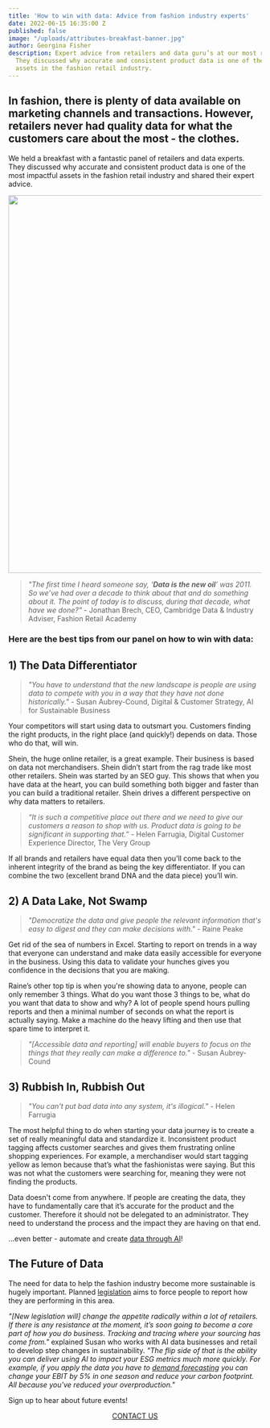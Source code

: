 ```yaml
---
title: 'How to win with data: Advice from fashion industry experts'
date: 2022-06-15 16:35:00 Z
published: false
image: "/uploads/attributes-breakfast-banner.jpg"
author: Georgina Fisher
description: Expert advice from retailers and data guru’s at our most recent breakfast.
  They discussed why accurate and consistent product data is one of the most impactful
  assets in the fashion retail industry.
---
```


## In fashion, there is plenty of data available on marketing channels and transactions. However, retailers never had quality data for what the customers care about the most - the clothes.

We held a breakfast with a fantastic panel of retailers and data experts. They discussed why accurate and consistent product data is one of the most impactful assets in the fashion retail industry and shared their expert advice.

<p style="text-align: center"><img style="margin-left: 0px; width: 750px;" src="/uploads/shoptalk-breakfast-speakers.jpg"/></p>

> *"The first time I heard someone say, ‘**Data is the new oil**’ was 2011. So we’ve had over a decade to think about that and do something about it. The point of today is to discuss, during that decade, what have we done?"* - Jonathan Brech, CEO, Cambridge Data & Industry Adviser, Fashion Retail Academy

### Here are the best tips from our panel on how to win with data:

## 1) The Data Differentiator

> *"You have to understand that the new landscape is people are using data to compete with you in a way that they have not done historically."* - Susan Aubrey-Cound, Digital & Customer Strategy, AI for Sustainable Business

Your competitors will start using data to outsmart you. Customers finding the right products, in the right place (and quickly!) depends on data. Those who do that, will win.

Shein, the huge online retailer, is a great example. Their business is based on data not merchandisers. Shein didn’t start from the rag trade like most other retailers. Shein was started by an SEO guy. This shows that when you have data at the heart, you can build something both bigger and faster than you can build a traditional retailer. Shein drives a different perspective on why data matters to retailers.

> *“It is such a competitive place out there and we need to give our customers a reason to shop with us. Product data is going to be significant in supporting that.”* - Helen Farrugia, Digital Customer Experience Director, The Very Group

If all brands and retailers have equal data then you'll come back to the inherent integrity of the brand as being the key differentiator. If you can combine the two (excellent brand DNA and the data piece) you’ll win.

## 2) A Data Lake, Not Swamp

> *"Democratize the data and give people the relevant information that's easy to digest and they can make decisions with."* - Raine Peake

Get rid of the sea of numbers in Excel. Starting to report on trends in a way that everyone can understand and make data easily accessible for everyone in the business. Using this data to validate your hunches gives you confidence in the decisions that you are making.

Raine’s other top tip is when you're showing data to anyone, people can only remember 3 things. What do you want those 3 things to be, what do you want that data to show and why? A lot of people spend hours pulling reports and then a minimal number of seconds on what the report is actually saying. Make a machine do the heavy lifting and then use that spare time to interpret it.

> *"\[Accessible data and reporting\] will enable buyers to focus on the things that they really can make a difference to."* - Susan Aubrey-Cound

## 3) Rubbish In, Rubbish Out

> *"You can't put bad data into any system, it's illogical."* - Helen Farrugia

The most helpful thing to do when starting your data journey is to create a set of really meaningful data and standardize it. Inconsistent product tagging affects customer searches and gives them frustrating online shopping experiences. For example, a merchandiser would start tagging yellow as lemon because that’s what the fashionistas were saying. But this was not what the customers were searching for, meaning they were not finding the products.

Data doesn't come from anywhere. If people are creating the data, they have to fundamentally care that it’s accurate for the product and the customer. Therefore it should not be delegated to an administrator. They need to understand the process and the impact they are having on that end.

…even better - automate and create [data through AI](https://dressipi.com/solutions/product-tagging/)!

## The Future of Data

The need for data to help the fashion industry become more sustainable is hugely important. Planned [legislation](https://www.voguebusiness.com/sustainability/eu-moves-to-legislate-sustainable-fashion-will-it-work) aims to force people to report how they are performing in this area.

*"\[New legislation will\] change the appetite radically within a lot of retailers. If there is any resistance at the moment, it’s soon going to become a core part of how you do business. Tracking and tracing where your sourcing has come from."* explained Susan who works with AI data businesses and retail to develop step changes in sustainability. *"The flip side of that is the ability you can deliver using AI to impact your ESG metrics much more quickly. For example, if you apply the data you have to [demand forecasting](https://dressipi.com/blog/be-more-profitable-with-better-data/) you can change your EBIT by 5% in one season and reduce your carbon footprint. All because you've reduced your overproduction."*

Sign up to hear about future events!

<p style="text-align:center"><a href="/company/demo/" class="button button-primary">CONTACT US</a></p>
